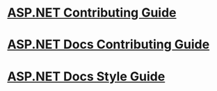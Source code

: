 # [ASP.NET Contributing Guide](https://github.com/aspnet/Home/blob/dev/CONTRIBUTING.md.md)
# [ASP.NET Docs Contributing Guide](https://github.com/aspnet/Docs/blob/master/CONTRIBUTING.md.md)
# [ASP.NET Docs Style Guide](style-guide.md)

